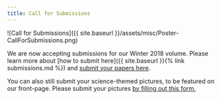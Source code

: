 ```yaml
---
title: Call for Submissions
---
```

![Call for Submissions]({{ site.baseurl }}/assets/misc/Poster-CallForSubmissions.png)

We are now accepting submissions for our Winter 2018 volume. Please learn more about [how to submit here]({{ site.baseurl }}{% link submissions.md %}) and [submit your papers here]( https://journals.mcmaster.ca/iScientist/about/submissions#onlineSubmissions).

You can also still submit your science-themed pictures, to be featured on our front-page. Please submit your pictures [by filling out this form.](https://goo.gl/forms/2MdajH9aN2u22LhE2)
